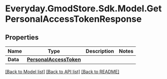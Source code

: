 # Everyday.GmodStore.Sdk.Model.GetPersonalAccessTokenResponse

## Properties

Name | Type | Description | Notes
------------ | ------------- | ------------- | -------------
**Data** | [**PersonalAccessToken**](PersonalAccessToken.md) |  | 

[[Back to Model list]](../README.md#documentation-for-models) [[Back to API list]](../README.md#documentation-for-api-endpoints) [[Back to README]](../README.md)

